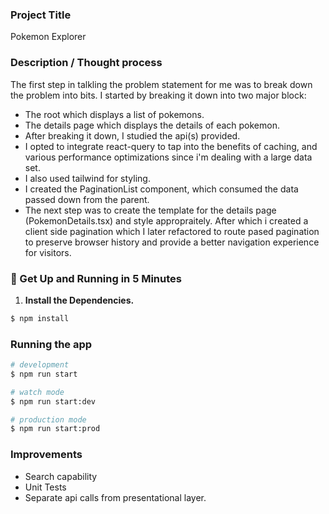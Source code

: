 ### Project Title

Pokemon Explorer

### Description / Thought process

The first step in talkling the problem statement for me was to break down the problem into bits. I started by breaking it down into two major block:

- The root which displays a list of pokemons.
- The details page which displays the details of each pokemon.
- After breaking it down, I studied the api(s) provided.
- I opted to integrate react-query to tap into the benefits of caching, and various performance optimizations since i'm dealing with a large data set.
- I also used tailwind for styling. 
- I created the PaginationList component, which consumed the data passed down from the parent.
- The next step was to create the template for the details page (PokemonDetails.tsx) and style appropraitely.
After which i created a client side pagination which I later refactored to route pased  pagination to preserve browser history and provide a better navigation experience for visitors.

### 🚀 Get Up and Running in 5 Minutes
1. **Install the Dependencies.**
```bash
$ npm install
```

### Running the app

```bash
# development
$ npm run start

# watch mode
$ npm run start:dev

# production mode
$ npm run start:prod
```

### Improvements

- Search capability
- Unit Tests
- Separate api calls from presentational layer.
